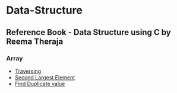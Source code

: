 # Data-Structure

## Reference Book - Data Structure using C by Reema Theraja


### Array

- [Traversing](https://github.com/Zannatul-Naim/Data-Structure/blob/main/Array/traversing.c)
- [Second Largest Element](https://github.com/Zannatul-Naim/Data-Structure/blob/main/Array/traversing.c)
- [Find Duplicate value](https://github.com/Zannatul-Naim/Data-Structure/blob/main/Array/duplicate.c)
